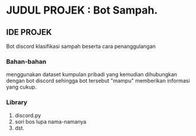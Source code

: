 # JUDUL PROJEK : Bot Sampah.

## IDE PROJEK
Bot discord klasifikasi sampah beserta cara penanggulangan 
### Bahan-bahan
menggunakan dataset kumpulan pribadi yang kemudian dihubungkan dengan bot discord sehingga bot tersebut "mampu" memberikan informasi yang cukup.
### Library
1. discord.py
2. sori bos lupa nama-namanya
3. dst.

